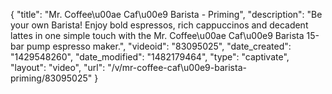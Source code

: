 {
    "title": "Mr. Coffee\u00ae Caf\u00e9 Barista - Priming",
    "description": "Be your own Barista! Enjoy bold espressos, rich cappuccinos and decadent lattes in one simple touch with the Mr. Coffee\u00ae Caf\u00e9 Barista 15-bar pump espresso maker.",
    "videoid": "83095025",
    "date_created": "1429548260",
    "date_modified": "1482179464",
    "type": "captivate",
    "layout": "video",
    "url": "\/v\/mr-coffee-caf\u00e9-barista-priming\/83095025"
}